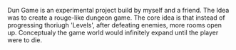 Dun Game is an experimental project build by myself and a friend.
The Idea was to create a rouge-like dungeon game.
The core idea is that instead of progressing thoriugh 'Levels', after defeating enemies, more rooms open up.
Conceptualy the game world would infinitely expand until the player were to die.
